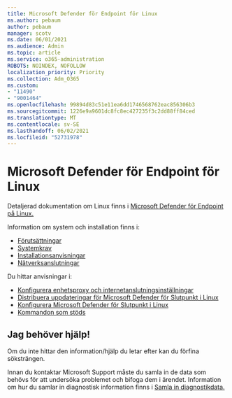 ```yaml
---
title: Microsoft Defender för Endpoint för Linux
ms.author: pebaum
author: pebaum
manager: scotv
ms.date: 06/01/2021
ms.audience: Admin
ms.topic: article
ms.service: o365-administration
ROBOTS: NOINDEX, NOFOLLOW
localization_priority: Priority
ms.collection: Adm_O365
ms.custom:
- "11490"
- "9001464"
ms.openlocfilehash: 99894d83c51e11ea6dd1746568762eac856306b3
ms.sourcegitcommit: 1226e9a9601dc8fc8ec427235f3c2dd88ff84ced
ms.translationtype: MT
ms.contentlocale: sv-SE
ms.lasthandoff: 06/02/2021
ms.locfileid: "52731978"
---
```

# <a name="microsoft-defender-for-endpoint-on-linux"></a>Microsoft Defender för Endpoint för Linux

Detaljerad dokumentation om Linux finns i [Microsoft Defender för Endpoint på Linux.](/microsoft-365/security/defender-endpoint/microsoft-defender-endpoint-linux)

Information om system och installation finns i:

- [Förutsättningar](/microsoft-365/security/defender-endpoint/microsoft-defender-endpoint-linux#prerequisites)
- [Systemkrav](/microsoft-365/security/defender-endpoint/microsoft-defender-endpoint-linux#system-requirements)
- [Installationsanvisningar](/microsoft-365/security/defender-endpoint/microsoft-defender-endpoint-linux#installation-instructions)
- [Nätverksanslutningar](/microsoft-365/security/defender-endpoint/microsoft-defender-endpoint-linux#network-connections)

Du hittar anvisningar i:

- [Konfigurera enhetsproxy och internetanslutningsinställningar](/microsoft-365/security/defender-endpoint/configure-proxy-internet#enable-access-to-microsoft-defender-atp-service-urls-in-the-proxy-server)
- [Distribuera uppdateringar för Microsoft Defender för Slutpunkt i Linux](/microsoft-365/security/defender-endpoint/linux-updates)
- [Konfigurera Microsoft Defender för Slutpunkt i Linux](/microsoft-365/security/defender-endpoint/microsoft-defender-endpoint-linux#how-to-configure-microsoft-defender-for-endpoint-on-linux)
- [Kommandon som stöds](/microsoft-365/security/defender-endpoint/linux-resources#supported-commands)

## <a name="i-need-help"></a>Jag behöver hjälp!

Om du inte hittar den information/hjälp du letar efter kan du förfina söksträngen.

Innan du kontaktar Microsoft Support måste du samla in de data som behövs för att undersöka problemet och bifoga dem i ärendet. Information om hur du samlar in diagnostisk information finns i [Samla in diagnostikdata.](/microsoft-365/security/defender-endpoint/linux-resources#collect-diagnostic-information)
